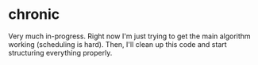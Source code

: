 # chronic

Very much in-progress. Right now I'm just trying to get the main algorithm working (scheduling is hard). Then, I'll clean up this code and start structuring everything properly.
